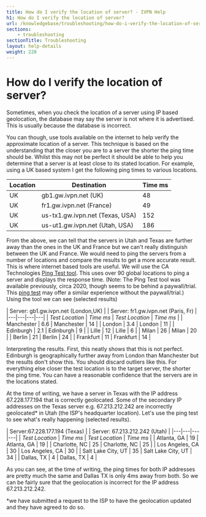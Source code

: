 ```yaml
---
title: How do I verify the location of server? - IVPN Help
h1: How do I verify the location of server?
url: /knowledgebase/troubleshooting/how-do-i-verify-the-location-of-server/
sections:
    - troubleshooting
sectionTitle: Troubleshooting
layout: help-details
weight: 220
---
```

# How do I verify the location of server?

Sometimes, when you check the location of a server using IP based geolocation, the database may say the server is not where it is advertised. This is usually because the database is incorrect.

You can though, use tools available on the internet to help verify the approximate location of a server. This technique is based on the understanding that the closer you are to a server the shorter the ping time should be. Whilst this may not be perfect it should be able to help you determine that a server is at least close to its stated location. For example, using a UK based system I get the following ping times to various locations.

| Location | Destination | Time ms |
|---|---|---|
| UK | gb1.gw.ivpn.net (UK) | 48 |
| UK | fr1.gw.ivpn.net (France) | 49 |
| UK | us-tx1.gw.ivpn.net (Texas, USA) | 152 |
| UK | us-ut1.gw.ivpn.net (Utah, USA) | 186 |

From the above, we can tell that the servers in Utah and Texas are further away than the ones in the UK and France but we can't really distinguish between the UK and France. We would need to ping the servers from a number of locations and compare the results to get a more accurate result. This is where internet based tools are useful. We will use the CA Technologies [Ping Test tool](https://asm.saas.broadcom.com/). This uses over 90 global locations to ping a server and displays the response time. (Note: The Ping Test tool was available previously, circa 2020, though seems to be behind a paywall/trial. This [ping test](https://www.wormly.com/test-remote-ping) may offer a similar experience without the paywall/trial.) Using the tool we can see (selected results)

| Server: gb1.gw.ivpn.net (London,UK) |   | Server: fr1.gw.ivpn.net (Paris, Fr) |
|---|---|---|---|
| *Test Location* | *Time ms* | *Test Location* | *Time ms* |
| Manchester | 6.6 | Manchester | 14 |
| London | 3.4 | London | 11 |
| Edinburgh | 2.1 | Edinburgh | 9 |
| Lille | 12 | Lille | 6 |
| Milan | 26 | Milan | 20 |
| Berlin | 21 | Berlin | 24 |
| Frankfurt | 11 | Frankfurt | 14 |

Interpreting the results. First, this neatly shows that this is not perfect. Edinburgh is geographically further away from London than Manchester but the results don't show this. You should discard outliers like this. For everything else closer the test location is to the target server, the shorter the ping time. You can have a reasonable confidence that the servers are in the locations stated.

At the time of writing, we have a server in Texas with the IP address 67.228.177.194 that is correctly geolocated. Some of the secondary IP addresses on the Texas server e.g. 67.213.212.242 are incorrectly geolocated* in Utah (the ISP's headquarter location). Let's use the ping test to see what's really happening (selected results).

| Server:67.228.177.194 (Texas) |   | Server: 67.213.212.242 (Utah) |
|---|---|---|---|
| *Test Location* | *Time ms* | *Test Location* | *Time ms* |
| Atlanta, GA | 19 | Atlanta, GA | 19 |
| Charlotte, NC | 25 | Charlotte, NC | 25 |
| Los Angeles, CA | 30 | Los Angeles, CA | 30 |
| Salt Lake City, UT | 35 | Salt Lake City, UT | 34 |
| Dallas, TX | 4 | Dallas, TX | 4 |

As you can see, at the time of writing, the ping times for both IP addresses are pretty much the same and Dallas TX is only 4ms away from both. So we can be fairly sure that the geolocation is incorrect for the IP address 67.213.212.242.

*we have submitted a request to the ISP to have the geolocation updated and they have agreed to do so.
